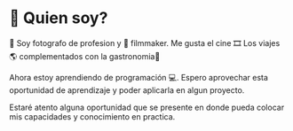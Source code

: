 <h1>💬 Quien soy?</h1>

📸 Soy fotografo de profesion y 🎥 filmmaker.
Me gusta el cine 🎞 
Los viajes 🌎 complementados con la gastronomia🍻

Ahora estoy aprendiendo de programación 💻.
Espero aprovechar esta oportunidad de aprendizaje y poder aplicarla en algun proyecto.

Estaré atento alguna oportunidad que se presente en donde pueda colocar mis capacidades y conocimiento en practica.
